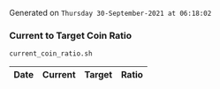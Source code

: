 Generated on `Thursday 30-September-2021 at 06:18:02`

### Current to Target Coin Ratio
`current_coin_ratio.sh`

Date|Current|Target|Ratio
---|---|---|---
